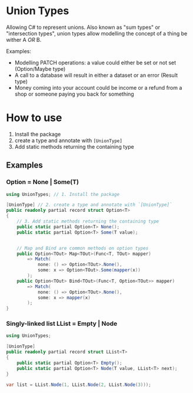 # Union Types
Allowing C# to represent unions. Also known as "sum types" or "intersection types", union types allow modelling the concept of a thing be wither A _OR_ B.

Examples:
- Modelling PATCH operations: a value could either be set or not set (Option/Maybe type)
- A call to a database will result in either a dataset or an error (Result type)
- Money coming into your account could be income or a refund from a shop or someone paying you back for something

# How to use
1. Install the package
2. create a type and annotate with `[UnionType]`
3. Add static methods returning the containing type

## Examples

### Option<T> = None | Some(T)
```csharp
using UnionTypes; // 1. Install the package

[UnionType] // 2. create a type and annotate with `[UnionType]`
public readonly partial record struct Option<T>
{
    // 3. Add static methods returning the containing type
    public static partial Option<T> None();
    public static partial Option<T> Some(T value);


    // Map and Bind are common methods on option types
    public Option<TOut> Map<TOut>(Func<T, TOut> mapper)
        => Match(
            none: () => Option<TOut>.None(),
            some: x => Option<TOut>.Some(mapper(x))
        );
    public Option<TOut> Bind<TOut>(Func<T, Option<TOut>> mapper)
        => Match(
            none: () => Option<TOut>.None(),
            some: x => mapper(x)
        );
}
```

### Singly-linked list LList<T> = Empty | Node<T>

```csharp
using UnionTypes;

[UnionType]
public readonly partial record struct LList<T>
{
    public static partial Option<T> Empty();
    public static partial Option<T> Node(T value, LList<T> next);
}
```

```csharp
var list = LList.Node(1, LList.Node(2, LList.Node(3)));

```